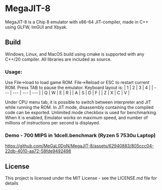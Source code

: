 # MegaJIT-8

MegaJIT-8 is a Chip 8 emulator with x86-64 JIT-compiler, made in C++ using GLFW, ImGUI and Xbyak.

## Build

Windows, Linux, and MacOS build using cmake is supported with any C++/20 compiler. All libraries are included as source.

### Usage:

Use File->load to load game ROM. File->Reload or ESC to restart current ROM. Press TAB to pause the emulator.
Keyboard layout is: 
| 1 | 2 | 3 | 4 |
| --- | --- | --- | --- |
| Q | W | E | R |
| A | S | D | F |
| Z | X | C | V |

Under CPU menu tab, it is possible to switch between interpreter and JIT while running the ROM. In JIT mode, disassembly containing the compiled code can be exported. Unlimited mode checkbox is used for benchmarking. When it is enabled, Emulator works on maximum speed, and number of millions of instructions per second is displayed.

### Demo - 700 MIPS in 1dcell.benchmark (Ryzen 5 7530u Laptop)
https://github.com/MeGaL0DoN/MegaJIT-8/assets/62940883/805ccc04-22db-4010-aa72-58fde9492498

## License

This project is licensed under the MIT License - see the LICENSE.md file for details
